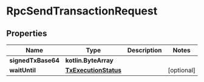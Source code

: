
# RpcSendTransactionRequest

## Properties
| Name | Type | Description | Notes |
| ------------ | ------------- | ------------- | ------------- |
| **signedTxBase64** | **kotlin.ByteArray** |  |  |
| **waitUntil** | [**TxExecutionStatus**](TxExecutionStatus.md) |  |  [optional] |



